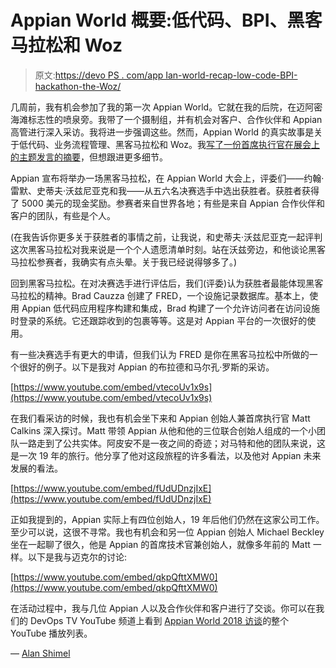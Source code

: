 # Appian World 概要:低代码、BPI、黑客马拉松和 Woz

> 原文:[https://devo PS . com/app Ian-world-recap-low-code-BPI-hackathon-the-Woz/](https://devops.com/appian-world-recap-low-code-bpi-hackathon-the-woz/)

几周前，我有机会参加了我的第一次 Appian World。它就在我的后院，在迈阿密海滩标志性的喷泉旁。我带了一个摄制组，并有机会对客户、合作伙伴和 Appian 高管进行深入采访。我将进一步强调这些。然而，Appian World 的真实故事是关于低代码、业务流程管理、黑客马拉松和 Woz。我[写了一份首席执行官在展会上的主题发言的摘要](https://devops.com/appian-world-ceo-keynote-low-code-for-sophisticated-apps/)，但想跟进更多细节。

Appian 宣布将举办一场黑客马拉松，在 Appian World 大会上，评委们——约翰·雷默、史蒂夫·沃兹尼亚克和我——从五六名决赛选手中选出获胜者。获胜者获得了 5000 美元的现金奖励。参赛者来自世界各地；有些是来自 Appian 合作伙伴和客户的团队，有些是个人。

(在我告诉你更多关于获胜者的事情之前，让我说，和史蒂夫·沃兹尼亚克一起评判这次黑客马拉松对我来说是一个个人遗愿清单时刻。站在沃兹旁边，和他谈论黑客马拉松参赛者，我确实有点头晕。关于我已经说得够多了。)

回到黑客马拉松。在对决赛选手进行评估后，我们(评委)认为获胜者最能体现黑客马拉松的精神。Brad Cauzza 创建了 FRED，一个设施记录数据库。基本上，使用 Appian 低代码应用程序构建和集成，Brad 构建了一个允许访问者在访问设施时登录的系统。它还跟踪收到的包裹等等。这是对 Appian 平台的一次很好的使用。

有一些决赛选手有更大的申请，但我们认为 FRED 是你在黑客马拉松中所做的一个很好的例子。以下是我对 Appian 的布拉德和马尔孔·罗斯的采访。

[https://www.youtube.com/embed/vtecoUv1x9s](https://www.youtube.com/embed/vtecoUv1x9s)

在我们看采访的时候，我也有机会坐下来和 Appian 创始人兼首席执行官 Matt Calkins 深入探讨。Matt 带领 Appian 从他和他的三位联合创始人组成的一个小团队一路走到了公共实体。阿皮安不是一夜之间的奇迹；对马特和他的团队来说，这是一次 19 年的旅行。他分享了他对这段旅程的许多看法，以及他对 Appian 未来发展的看法。

[https://www.youtube.com/embed/fUdUDnzjIxE](https://www.youtube.com/embed/fUdUDnzjIxE)

正如我提到的，Appian 实际上有四位创始人，19 年后他们仍然在这家公司工作。至少可以说，这很不寻常。我也有机会和另一位 Appian 创始人 Michael Beckley 坐在一起聊了很久，他是 Appian 的首席技术官兼创始人，就像多年前的 Matt 一样。以下是我与迈克尔的讨论:

[https://www.youtube.com/embed/qkpQfttXMW0](https://www.youtube.com/embed/qkpQfttXMW0)

在活动过程中，我与几位 Appian 人以及合作伙伴和客户进行了交谈。你可以在我们的 DevOps TV YouTube 频道上看到 [Appian World 2018 访谈](https://www.youtube.com/watch?v=qkpQfttXMW0&list=PLotLY1RC8Hov3ILFXPFmlrhiDUsdlNL6s)的整个 YouTube 播放列表。

— [Alan Shimel](https://devops.com/author/ashimmy/)